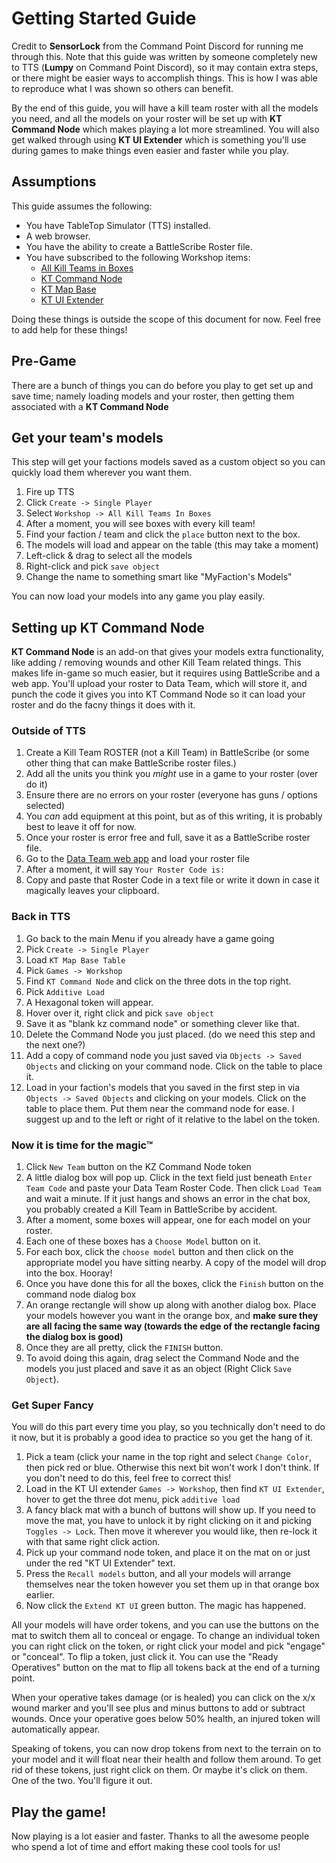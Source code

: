 # Getting Started Guide

Credit to **SensorLock** from the Command Point Discord for running me through this. Note that this guide was written by someone completely new to TTS (**Lumpy** on Command Point Discord), so it may contain extra steps, or there might be easier ways to accomplish things. This is how I was able to reproduce what I was shown so others can benefit.

By the end of this guide, you will have a kill team roster with all the models you need, and all the models on your roster will be set up with **KT Command Node** which makes playing a lot more streamlined. You will also get walked through using **KT UI Extender** which is something you'll use during games to make things even easier and faster while you play.

## Assumptions

This guide assumes the following:

- You have TableTop Simulator (TTS) installed.
- A web browser.
- You have the ability to create a BattleScribe Roster file.
- You have subscribed to the following Workshop items:
  - [All Kill Teams in Boxes](https://steamcommunity.com/sharedfiles/filedetails/?id=2699529917)
  - [KT Command Node](https://steamcommunity.com/sharedfiles/filedetails/?id=2614731381)
  - [KT Map Base](https://steamcommunity.com/sharedfiles/filedetails/?id=2574389665)
  - [KT UI Extender](https://steamcommunity.com/sharedfiles/filedetails/?id=2722788048)

Doing these things is outside the scope of this document for now. Feel free to add help for these things!

## Pre-Game

There are a bunch of things you can do before you play to get set up and save time; namely loading models and your roster, then getting them associated with a **KT Command Node**

## Get your team's models

This step will get your factions models saved as a custom object so you can quickly load them wherever you want them.

1. Fire up TTS
2. Click `Create -> Single Player`
3. Select `Workshop -> All Kill Teams In Boxes`
4. After a moment, you will see boxes with every kill team!
5. Find your faction / team and click the `place` button next to the box.
6. The models will load and appear on the table (this may take a moment)
7. Left-click & drag to select all the models
8. Right-click and pick `save object`
9. Change the name to something smart like "MyFaction's Models"

You can now load your models into any game you play easily.

## Setting up KT Command Node

**KT Command Node** is an add-on that gives your models extra functionality, like adding / removing wounds and other Kill Team related things. This makes life in-game so much easier, but it requires using BattleScribe and a web app. You'll upload your roster to Data Team, which will store it, and punch the code it gives you into KT Command Node so it can load your roster and do the facny things it does with it.

### Outside of TTS

1. Create a Kill Team ROSTER (not a Kill Team) in BattleScribe (or some other thing that can make BattleScribe roster files.)
2. Add all the units you think you _might_ use in a game to your roster (over do it)
3. Ensure there are no errors on your roster (everyone has guns / options selected)
4. You _can_ add equipment at this point, but as of this writing, it is probably best to leave it off for now.
5. Once your roster is error free and full, save it as a BattleScribe roster file.
6. Go to the [Data Team web app](https://datateam.app/Encode) and load your roster file
7. After a moment, it will say `Your Roster Code is:`
8. Copy and paste that Roster Code in a text file or write it down in case it magically leaves your clipboard.

### Back in TTS

1. Go back to the main Menu if you already have a game going
2. Pick `Create -> Single Player`
3. Load `KT Map Base Table`
4. Pick `Games -> Workshop`
5. Find `KT Command Node` and click on the three dots in the top right.
6. Pick `Additive Load`
7. A Hexagonal token will appear.
8. Hover over it, right click and pick `save object`
9. Save it as "blank kz command node" or something clever like that.
10. Delete the Command Node you just placed. (do we need this step and the next one?)
11. Add a copy of command node you just saved via `Objects -> Saved Objects` and clicking on your command node. Click on the table to place it.
12. Load in your faction's models that you saved in the first step in via `Objects -> Saved Objects` and clicking on your models. Click on the table to place them. Put them near the command node for ease. I suggest up and to the left or right of it relative to the label on the token.

### Now it is time for the magic™

1. Click `New Team` button on the KZ Command Node token
2. A little dialog box will pop up. Click in the text field just beneath `Enter Team Code` and paste your Data Team Roster Code. Then click `Load Team` and wait a minute. If it just hangs and shows an error in the chat box, you probably created a Kill Team in BattleScribe by accident.
3. After a moment, some boxes will appear, one for each model on your roster.
4. Each one of these boxes has a `Choose Model` button on it.
5. For each box, click the `choose model` button and then click on the appropriate model you have sitting nearby. A copy of the model will drop into the box. Hooray!
6. Once you have done this for all the boxes, click the `Finish` button on the command node dialog box
7. An orange rectangle will show up along with another dialog box. Place your models however you want in the orange box, and **make sure they are all facing the same way (towards the edge of the rectangle facing the dialog box is good)**
8. Once they are all pretty, click the `FINISH` button.
9. To avoid doing this again, drag select the Command Node and the models you just placed and save it as an object (Right Click `Save Object`).

### Get Super Fancy

You will do this part every time you play, so you technically don't need to do it now, but it is probably a good idea to practice so you get the hang of it.

1. Pick a team (click your name in the top right and select `Change Color`, then pick red or blue. Otherwise this next bit won't work I don't think. If you don't need to do this, feel free to correct this!
2. Load in the KT UI extender `Games -> Workshop`, then find `KT UI Extender`, hover to get the three dot menu, pick `additive load`
3. A fancy black mat with a bunch of buttons will show up. If you need to move the mat, you have to unlock it by right clicking on it and picking `Toggles -> Lock`. Then move it wherever you would like, then re-lock it with that same right click action.
4. Pick up your command node token, and place it on the mat on or just under the red "KT UI Extender" text.
5. Press the `Recall models` button, and all your models will arrange themselves near the token however you set them up in that orange box earlier.
6. Now click the `Extend KT UI` green button. The magic has happened.

All your models will have order tokens, and you can use the buttons on the mat to switch them all to conceal or engage. To change an individual token you can right click on the token, or right click your model and pick "engage" or "conceal". To flip a token, just click it. You can use the "Ready Operatives" button on the mat to flip all tokens back at the end of a turning point.

When your operative takes damage (or is healed) you can click on the x/x wound marker and you'll see plus and minus buttons to add or subtract wounds. Once your operative goes below 50% health, an injured token will automatically appear.

Speaking of tokens, you can now drop tokens from next to the terrain on to your model and it will float near their health and follow them around. To get rid of these tokens, just right click on them. Or maybe it's click on them. One of the two. You'll figure it out.

## Play the game!

Now playing is a lot easier and faster. Thanks to all the awesome people who spend a lot of time and effort making these cool tools for us!
